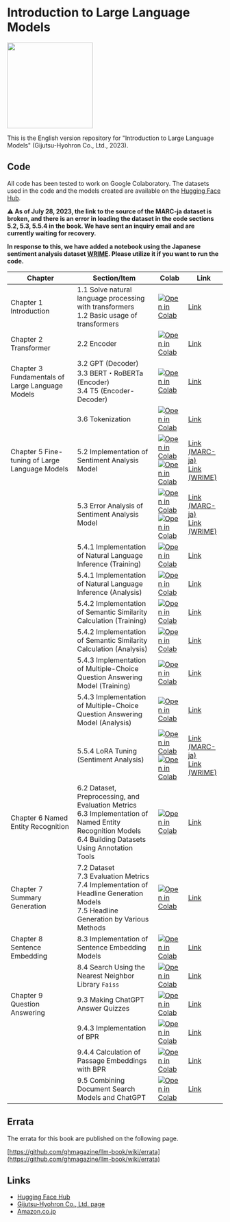 # Introduction to Large Language Models

<a href="https://www.amazon.co.jp/o/ASIN/4297136333/"><img src="misc/cover-small.png" width="200"></a>

This is the English version repository for "Introduction to Large Language Models" (Gijutsu-Hyohron Co., Ltd., 2023).

## Code

All code has been tested to work on Google Colaboratory.
The datasets used in the code and the models created are available on the [Hugging Face Hub](https://huggingface.co/llm-book).

**⚠️ As of July 28, 2023, the link to the source of the MARC-ja dataset is broken, and there is an error in loading the dataset in the code sections 5.2, 5.3, 5.5.4 in the book.
We have sent an inquiry email and are currently waiting for recovery.**

**In response to this, we have added a notebook using the Japanese sentiment analysis dataset [WRIME](https://github.com/ids-cv/wrime). Please utilize it if you want to run the code.**



| Chapter                                      | Section/Item                                                                                                                | Colab                                                                                                                                                                                                 | Link                                                                                                      |
| --------------------------------------------- | --------------------------------------------------------------------------------------------------------------------------- | ----------------------------------------------------------------------------------------------------------------------------------------------------------------------------------------------------- | --------------------------------------------------------------------------------------------------------- |
| Chapter 1 Introduction                        | 1.1 Solve natural language processing with transformers<br />1.2 Basic usage of transformers                               | [![Open in Colab](https://colab.research.google.com/assets/colab-badge.svg)](https://colab.research.google.com/github/engichang1467/llm-book-english/blob/english-translate/chapter1/1-introduction.ipynb)                    | [Link](https://github.com/engichang1467/llm-book-english/blob/english-translate/chapter1/1-introduction.ipynb)                    |
| Chapter 2 Transformer                         | 2.2 Encoder                                                                                                                 | [![Open in Colab](https://colab.research.google.com/assets/colab-badge.svg)](https://colab.research.google.com/github/engichang1467/llm-book-english/blob/english-translate/chapter2/2-2-transformer-position-encoding.ipynb) | [Link](https://github.com/engichang1467/llm-book-english/blob/english-translate/chapter2/2-2-transformer-position-encoding.ipynb) |
| Chapter 3 Fundamentals of Large Language Models | 3.2 GPT (Decoder)<br />3.3 BERT・RoBERTa (Encoder)<br />3.4 T5 (Encoder-Decoder)                                            | [![Open in Colab](https://colab.research.google.com/assets/colab-badge.svg)](https://colab.research.google.com/github/engichang1467/llm-book-english/blob/english-translate/chapter3/3-zero-shot-inference.ipynb)             | [Link](https://github.com/engichang1467/llm-book-english/blob/english-translate/chapter3/3-zero-shot-inference.ipynb)             |
|                                               | 3.6 Tokenization                                                                                                            | [![Open in Colab](https://colab.research.google.com/assets/colab-badge.svg)](https://colab.research.google.com/github/engichang1467/llm-book-english/blob/english-translate/chapter3/3-6-tokenization.ipynb)                  | [Link](https://github.com/engichang1467/llm-book-english/blob/english-translate/chapter3/3-6-tokenization.ipynb)                  |
| Chapter 5 Fine-tuning of Large Language Models | 5.2 Implementation of Sentiment Analysis Model                                                                              | [![Open in Colab](https://colab.research.google.com/assets/colab-badge.svg)](https://colab.research.google.com/github/engichang1467/llm-book-english/blob/english-translate/chapter5/5-2-sentiment-analysis-finetuning.ipynb) <br /> [![Open in Colab](https://colab.research.google.com/assets/colab-badge.svg)](https://colab.research.google.com/github/engichang1467/llm-book-english/blob/english-translate/chapter5/5-2-sentiment-analysis-finetuning-wrime.ipynb) | [Link (MARC-ja)](https://github.com/engichang1467/llm-book-english/blob/english-translate/chapter5/5-2-sentiment-analysis-finetuning.ipynb) <br /> [Link (WRIME)](https://github.com/engichang1467/llm-book-english/blob/english-translate/chapter5/5-2-sentiment-analysis-finetuning-wrime.ipynb) |
|                                               | 5.3 Error Analysis of Sentiment Analysis Model                                                                              | [![Open in Colab](https://colab.research.google.com/assets/colab-badge.svg)](https://colab.research.google.com/github/engichang1467/llm-book-english/blob/english-translate/chapter5/5-3-sentiment-analysis-analysis.ipynb) <br /> [![Open in Colab](https://colab.research.google.com/assets/colab-badge.svg)](https://colab.research.google.com/github/engichang1467/llm-book-english/blob/english-translate/chapter5/5-3-sentiment-analysis-analysis-wrime.ipynb)     | [Link (MARC-ja)](https://github.com/engichang1467/llm-book-english/blob/english-translate/chapter5/5-3-sentiment-analysis-analysis.ipynb) <br /> [Link (WRIME)](https://github.com/engichang1467/llm-book-english/blob/english-translate/chapter5/5-3-sentiment-analysis-analysis-wrime.ipynb)     |
|                                               | 5.4.1 Implementation of Natural Language Inference (Training)                                                               | [![Open in Colab](https://colab.research.google.com/assets/colab-badge.svg)](https://colab.research.google.com/github/engichang1467/llm-book-english/blob/english-translate/chapter5/5-4-nli-finetuning.ipynb)                 | [Link](https://github.com/engichang1467/llm-book-english/blob/english-translate/chapter5/5-4-nli-finetuning.ipynb)                 |
|                                               | 5.4.1 Implementation of Natural Language Inference (Analysis)                                                               | [![Open in Colab](https://colab.research.google.com/assets/colab-badge.svg)](https://colab.research.google.com/github/engichang1467/llm-book-english/blob/english-translate/chapter5/5-4-nli-analysis.ipynb)                 | [Link](https://github.com/engichang1467/llm-book-english/blob/english-translate/chapter5/5-4-nli-analysis.ipynb)                 |
|                                               | 5.4.2 Implementation of Semantic Similarity Calculation (Training)                                                         | [![Open in Colab](https://colab.research.google.com/assets/colab-badge.svg)](https://colab.research.google.com/github/ghmagazine/llm-book/blob/main/chapter5/5-4-sts-finetuning.ipynb)                 | [Link](https://github.com/ghmagazine/llm-book/blob/main/chapter5/5-4-sts-finetuning.ipynb)                 |
|                                               | 5.4.2 Implementation of Semantic Similarity Calculation (Analysis)                                                         | [![Open in Colab](https://colab.research.google.com/assets/colab-badge.svg)](https://colab.research.google.com/github/ghmagazine/llm-book/blob/main/chapter5/5-4-sts-analysis.ipynb)                 | [Link](https://github.com/ghmagazine/llm-book/blob/main/chapter5/5-4-sts-analysis.ipynb)                 |
|                                               | 5.4.3 Implementation of Multiple-Choice Question Answering Model (Training)                                                | [![Open in Colab](https://colab.research.google.com/assets/colab-badge.svg)](https://colab.research.google.com/github/ghmagazine/llm-book/blob/main/chapter5/5-4-multiple-choice-qa-finetuning.ipynb)       | [Link](https://github.com/ghmagazine/llm-book/blob/main/chapter5/5-4-multiple-choice-qa-finetuning.ipynb)       |
|                                               | 5.4.3 Implementation of Multiple-Choice Question Answering Model (Analysis)                                                | [![Open in Colab](https://colab.research.google.com/assets/colab-badge.svg)](https://colab.research.google.com/github/ghmagazine/llm-book/blob/main/chapter5/5-4-multiple-choice-qa-analysis.ipynb)       | [Link](https://github.com/ghmagazine/llm-book/blob/main/chapter5/5-4-multiple-choice-qa-analysis.ipynb)       |
|                                               | 5.5.4 LoRA Tuning (Sentiment Analysis)                                                                                      | [![Open in Colab](https://colab.research.google.com/assets/colab-badge.svg)](https://colab.research.google.com/github/ghmagazine/llm-book/blob/main/chapter5/5-5-sentiment-analysis-finetuning-LoRA.ipynb) <br /> [![Open in Colab](https://colab.research.google.com/assets/colab-badge.svg)](https://colab.research.google.com/github/ghmagazine/llm-book/blob/main/chapter5/5-5-sentiment-analysis-f) | [Link (MARC-ja)](https://github.com/ghmagazine/llm-book/blob/main/chapter5/5-5-sentiment-analysis-finetuning-LoRA.ipynb) <br /> [Link (WRIME)](https://github.com/ghmagazine/llm-book/blob/main/chapter5/5-5-sentiment-analysis-finetuning-LoRA-wrime.ipynb) |
| Chapter 6 Named Entity Recognition              | 6.2 Dataset, Preprocessing, and Evaluation Metrics<br />6.3 Implementation of Named Entity Recognition Models<br />6.4 Building Datasets Using Annotation Tools              | [![Open in Colab](https://colab.research.google.com/assets/colab-badge.svg)](https://colab.research.google.com/github/ghmagazine/llm-book/blob/main/chapter6/6-named-entity-recognition.ipynb)        | [Link](https://github.com/ghmagazine/llm-book/blob/main/chapter6/6-named-entity-recognition.ipynb)        |
| Chapter 7 Summary Generation                    | 7.2 Dataset<br />7.3 Evaluation Metrics<br />7.4 Implementation of Headline Generation Models<br />7.5 Headline Generation by Various Methods                              | [![Open in Colab](https://colab.research.google.com/assets/colab-badge.svg)](https://colab.research.google.com/github/ghmagazine/llm-book/blob/main/chapter7/7-summarization-generation.ipynb)        | [Link](https://github.com/ghmagazine/llm-book/blob/main/chapter7/7-summarization-generation.ipynb)        |
| Chapter 8 Sentence Embedding                    | 8.3 Implementation of Sentence Embedding Models                                                                             | [![Open in Colab](https://colab.research.google.com/assets/colab-badge.svg)](https://colab.research.google.com/github/ghmagazine/llm-book/blob/main/chapter8/8-3-simcse-training.ipynb)               | [Link](https://github.com/ghmagazine/llm-book/blob/main/chapter8/8-3-simcse-training.ipynb)               |
|                                                | 8.4 Search Using the Nearest Neighbor Library `Faiss`                                                                       | [![Open in Colab](https://colab.research.google.com/assets/colab-badge.svg)](https://colab.research.google.com/github/ghmagazine/llm-book/blob/main/chapter8/8-4-simcse-faiss.ipynb)                  | [Link](https://github.com/ghmagazine/llm-book/blob/main/chapter8/8-4-simcse-faiss.ipynb)                  |
| Chapter 9 Question Answering                    | 9.3 Making ChatGPT Answer Quizzes                                                                                            | [![Open in Colab](https://colab.research.google.com/assets/colab-badge.svg)](https://colab.research.google.com/github/ghmagazine/llm-book/blob/main/chapter9/9-3-quiz-chatgpt.ipynb)                  | [Link](https://github.com/ghmagazine/llm-book/blob/main/chapter9/9-3-quiz-chatgpt.ipynb)                  |
|                                                | 9.4.3 Implementation of BPR                                                                                                 | [![Open in Colab](https://colab.research.google.com/assets/colab-badge.svg)](https://colab.research.google.com/github/ghmagazine/llm-book/blob/main/chapter9/9-4-3-bpr-training.ipynb)                | [Link](https://github.com/ghmagazine/llm-book/blob/main/chapter9/9-4-3-bpr-training.ipynb)                |
|                                                | 9.4.4 Calculation of Passage Embeddings with BPR                                                                            | [![Open in Colab](https://colab.research.google.com/assets/colab-badge.svg)](https://colab.research.google.com/github/ghmagazine/llm-book/blob/main/chapter9/9-4-4-bpr-embedding.ipynb)               | [Link](https://github.com/ghmagazine/llm-book/blob/main/chapter9/9-4-4-bpr-embedding.ipynb)               |
|                                                | 9.5 Combining Document Search Models and ChatGPT                                                                            | [![Open in Colab](https://colab.research.google.com/assets/colab-badge.svg)](https://colab.research.google.com/github/ghmagazine/llm-book/blob/main/chapter9/9-5-quiz-chatgpt-plus-bpr.ipynb)         | [Link](https://github.com/ghmagazine/llm-book/blob/main/chapter9/9-5-quiz-chatgpt-plus-bpr.ipynb)         |


## Errata

The errata for this book are published on the following page.

[https://github.com/ghmagazine/llm-book/wiki/errata](https://github.com/ghmagazine/llm-book/wiki/errata)

## Links

- [Hugging Face Hub](https://huggingface.co/llm-book)
- [Gijutsu-Hyohron Co., Ltd. page](https://gihyo.jp/book/2023/978-4-297-13633-8)
- [Amazon.co.jp](https://www.amazon.co.jp/o/ASIN/4297136333/)